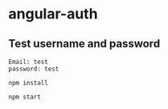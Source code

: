 # angular-auth

## Test username and password

```
Email: test
password: test

```

```
npm install

npm start

```
